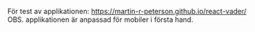 För test av applikationen: https://martin-r-peterson.github.io/react-vader/
OBS. applikationen är anpassad för mobiler i första hand.
